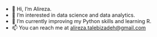 - 👋 Hi, I’m Alireza.
- 👀 I’m interested in data science and data analytics.
- 🌱 I’m currently improving my Python skills and learning R.
- 📫 You can reach me at alireza.talebizadeh@gmail.com

<!---
atalebizadeh/atalebizadeh is a ✨ special ✨ repository because its `README.md` (this file) appears on your GitHub profile.
You can click the Preview link to take a look at your changes.
--->
